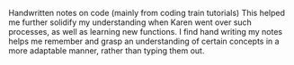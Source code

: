 Handwritten notes on code (mainly from coding train tutorials) 
This helped me further solidify my understanding when Karen went over such processes, as well as learning new functions.
I find hand writing my notes helps me remember and grasp an understanding of certain concepts in a more adaptable manner, rather than typing them out. 
